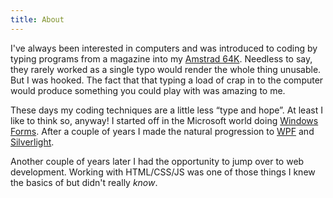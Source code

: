 ```yaml
---
title: About
---
```


I've always been interested in computers and was introduced to coding by typing programs from a magazine into my
[Amstrad 64K](http://en.wikipedia.org/wiki/Amstrad_CPC). Needless to say, they rarely worked as a single typo would
render the whole thing unusable. But I was hooked. The fact that that typing a load of crap in to the computer would
produce something you could play with was amazing to me.

These days my coding techniques are a little less “type and hope”. At least I like to think so, anyway! I started off
in the Microsoft world doing [Windows Forms](http://en.wikipedia.org/wiki/Windows_Forms). After a couple of years I
made the natural progression to [WPF](http://en.wikipedia.org/wiki/Windows_Presentation_Foundation) and
[Silverlight](http://en.wikipedia.org/wiki/Microsoft_Silverlight).

Another couple of years later I had the opportunity to jump over to web development. Working with HTML/CSS/JS was one
of those things I knew the basics of but didn't really _know_.
